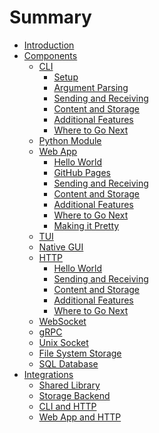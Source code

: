# Summary

- [Introduction](./introduction.md)
- [Components](components.md)
  - [CLI](components/cli.md)
    - [Setup](components/cli/setup.md)
    - [Argument Parsing](components/cli/arg_parse.md)
    - [Sending and Receiving](components/cli/send_receive.md)
    - [Content and Storage](components/cli/content_storage.md)
    - [Additional Features](components/cli/additional_features.md)
    - [Where to Go Next](components/cli/where_next.md)
  - [Python Module](components/py_module.md)
  - [Web App](components/web_app.md)
    - [Hello World](components/web_app/hello_world.md)
    - [GitHub Pages](components/web_app/gh_pages.md)
    - [Sending and Receiving](components/web_app/send_receive.md)
    - [Content and Storage](components/web_app/content_storage.md)
    - [Additional Features](components/web_app/additional_features.md)
    - [Where to Go Next](components/web_app/where_next.md)
    - [Making it Pretty]()
  - [TUI]()
  - [Native GUI]()
  - [HTTP](components/http.md)
    - [Hello World](components/http/hello_world.md)
    - [Sending and Receiving](components/http/send_receive.md)
    - [Content and Storage](components/http/content_storage.md)
    - [Additional Features](components/http/additional_features.md)
    - [Where to Go Next](components/http/where_next.md)
  - [WebSocket]()
  - [gRPC]()
  - [Unix Socket]()
  - [File System Storage](components/file_system.md)
  - [SQL Database]()
- [Integrations](integrations.md)
  - [Shared Library](integrations/shared_lib.md)
  - [Storage Backend](integrations/storage_backend.md)
  - [CLI and HTTP](integrations/cli_http.md)
  - [Web App and HTTP](integrations/web_app_http.md)
